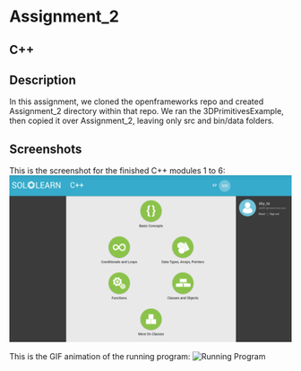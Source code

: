 # Assignment_2

## C++

## Description
In this assignment, we cloned the openframeworks repo and created Assignment_2 directory within that repo. We ran the 3DPrimitivesExample, then copied it over Assignment_2, leaving only src and bin/data folders. 

## Screenshots
This is the screenshot for the finished C++ modules 1 to 6:
![Module Status](../modules_1_to_6.png)

This is the GIF animation of the running program:
![Running Program](../running_program.gif)